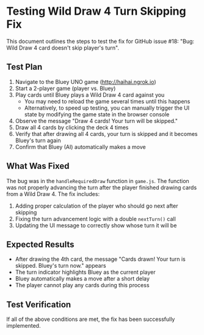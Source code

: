 # Testing Wild Draw 4 Turn Skipping Fix

This document outlines the steps to test the fix for GitHub issue #18: "Bug: Wild Draw 4 card doesn't skip player's turn".

## Test Plan

1. Navigate to the Bluey UNO game (http://haihai.ngrok.io)
2. Start a 2-player game (player vs. Bluey)
3. Play cards until Bluey plays a Wild Draw 4 card against you
   - You may need to reload the game several times until this happens
   - Alternatively, to speed up testing, you can manually trigger the UI state by modifying the game state in the browser console
4. Observe the message "Draw 4 cards! Your turn will be skipped."
5. Draw all 4 cards by clicking the deck 4 times
6. Verify that after drawing all 4 cards, your turn is skipped and it becomes Bluey's turn again
7. Confirm that Bluey (AI) automatically makes a move

## What Was Fixed

The bug was in the `handleRequiredDraw` function in `game.js`. The function was not properly advancing the turn after the player finished drawing cards from a Wild Draw 4. The fix includes:

1. Adding proper calculation of the player who should go next after skipping
2. Fixing the turn advancement logic with a double `nextTurn()` call
3. Updating the UI message to correctly show whose turn it will be

## Expected Results

- After drawing the 4th card, the message "Cards drawn! Your turn is skipped. Bluey's turn now." appears
- The turn indicator highlights Bluey as the current player
- Bluey automatically makes a move after a short delay
- The player cannot play any cards during this process

## Test Verification

If all of the above conditions are met, the fix has been successfully implemented.